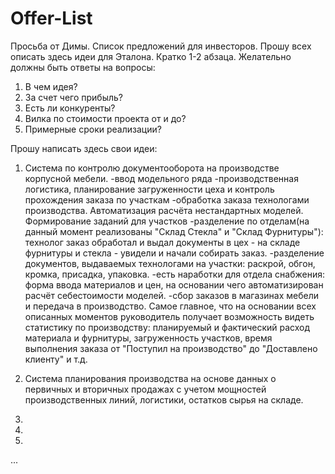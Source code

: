 # Offer-List
Просьба от Димы. Список предложений для инвесторов.
Прошу всех описать здесь идеи для Эталона. Кратко 1-2 абзаца.
Желательно должны быть ответы на вопросы: 
1. В чем идея? 
2. За счет чего прибыль? 
3. Есть ли конкуренты? 
4. Вилка по стоимости проекта от и до? 
5. Примерные сроки реализации?

Прошу написать здесь свои идеи:
1. Система по контролю документооборота на производстве корпусной мебели. 
-ввод модельного ряда
-производственная логистика, планирование загруженности цеха и контроль прохождения заказа по участкам
-обработка заказа технологами производства. Автоматизация расчёта нестандартных моделей. Формирование заданий для участков
-разделение по отделам(на данный момент реализованы "Склад Стекла" и "Склад Фурнитуры"): технолог заказ обработал и выдал документы в цех - на складе фурнитуры и стекла - увидели и начали собирать заказ.
-разделение документов, выдаваемых технологами на участки: раскрой, обгон, кромка, присадка, упаковка.
-есть наработки для отдела снабжения: форма ввода материалов и цен, на основании чего автоматизирован расчёт себестоимости моделей.
-сбор заказов в магазинах мебели и передача в производство. 
Самое главное, что на основании всех описанных моментов руководитель получает возможность видеть статистику по производству: планируемый и фактический расход материала и фурнитуры, загруженность участков,  время выполнения заказа от "Поступил на производство" до "Доставлено клиенту" и т.д.

2. Система планирования производства на основе данных о первичных и вторичных продажах с учетом мощностей производственных линий, логистики, остатков сырья на складе.

3. 
 
4. 
 
5. 
...